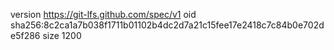 version https://git-lfs.github.com/spec/v1
oid sha256:8c2ca1a7b038f1711b01102b4dc2d7a21c15fee17e2418c7c84b0e702de5f286
size 1200
